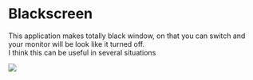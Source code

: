 # Blackscreen

This application makes totally black window, on that you can switch and your monitor will be look like it turned off.<br/>
I think this can be useful in several situations

<img src = "https://lh3.googleusercontent.com/fife/ABSRlIpnZrny_mcELznNl8tOdK43sf2mO2fEA6abjGo_4ho5W09nmBqYBsadlrryJ5dEZJAuGH7OwCI8OfR5LhO6-ZFM_oiyaG_kfkGCmSq-i9ZORRGuZdQ9SH9wqzyc-4k-jH-vHUt5jecRP1BvddiQXAmkO1sRiqzKLbpE0yXoxuEZEFRX414vgQ_BuOSdl42120ir4SH3vA4pKYM9GE6KLLHg8s1YiGsnYvmHiR-O8cUyD9E0LzX0Pmo2Icm8zdLdlzZavLe1wTAkyGnGBw5p837_u26OKEs_LehTqwklzsRLIOegdr4Rb_GT9NMuJ5qYnJnRwrh9-tVL4Pm5Obz2lq2DfkcP-rqPwetgB_05a401rmXRmeWQlhNrGzyXEl4CbDstYpaipgilEqKr4yTOpzSmzEJCBDTQztmtowsuP1vSngm5aRSmEF2jocTRuvP143bPWlEzloL-AE3hUaTTms2JJWrRdZq7HWbn7_u7-3VFKGhINCsP2WUvU3K7M18e_HzsR0lvvA87h4GpxZDRlDgs8Gj86fGGBhD6UY1yCBm3zAWS65xzxQExjkjBT0BpQggLjRo9CkmY45iTfOKkgtkaT5el-Qw1M30e9rSWDeZG50YkMLVf68qxUEkiDSxkUx1qqflUH3yf-i0ulT3rXwdFl5v5uHSmz6V3QmfGczTs8kRO9wADpryNL4S-ztYi3b6KisCevDQC_Gl7qKGMdKXJ9ZivoIV_nMjW=s1726-w1726-h983-no?authuser=0">

